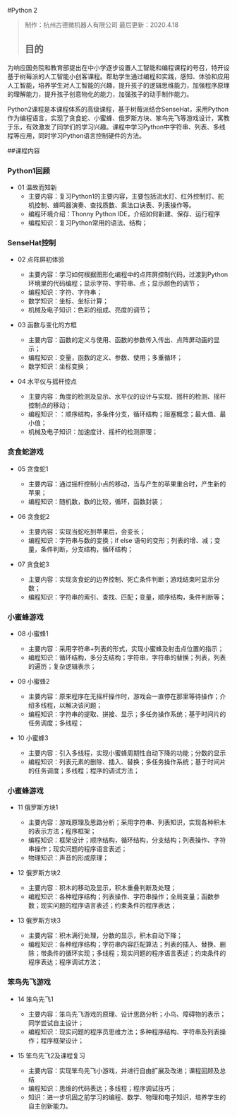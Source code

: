 #Python 2
> 制作：杭州古德微机器人有限公司
> 最后更新：2020.4.18
>## 目的
为响应国务院和教育部提出在中小学逐步设置人工智能和编程课程的号召，特开设基于树莓派的人工智能小创客课程。帮助学生通过编程和实践，感知、体验和应用人工智能，培养学生对人工智能的兴趣，提升孩子的逻辑思维能力，加强程序原理的理解能力，提升孩子创意物化的能力，加强孩子的动手制作能力。

Python2课程是本课程体系的高级课程，基于树莓派结合SenseHat，采用Python作为编程语言，实现了贪食蛇、小蜜蜂、俄罗斯方块、笨鸟先飞等游戏设计，寓教于乐，有效激发了同学们的学习兴趣。课程中学习Python中字符串、列表、多线程等应用，同时学习Python语言控制硬件的方法。


##课程内容
###	Python1回顾
- 01 温故而知新
    - 主要内容：复习Python1的主要内容，主要包括流水灯、红外控制灯、舵机控制、蜂鸣器演奏、查找质数、乘法口诀表、列表操作等。
    - 编程环境介绍：Thonny Python IDE，介绍如何新建、保存、运行程序
    - 编程知识：复习Python常用的语法、结构；

###	SenseHat控制
- 02 点阵屏初体验
    - 主要内容：学习如何根据图形化编程中的点阵屏控制代码，过渡到Python环境里的代码编程；显示字符、字符串、点；显示颜色的调节；
    - 编程知识：字符、字符串；
    - 数学知识：坐标、坐标计算；
    - 机械及电子知识：色彩的组成、亮度的调节；
 
- 03 函数与变化的方框
    - 主要内容：函数的定义与使用、函数的参数传入传出、点阵屏动画的显示；
    - 编程知识：变量，函数的定义、参数、使用；多重循环；
    - 数学知识：坐标变换；
- 04 水平仪与摇杆控点
    - 主要内容：角度的检测及显示、水平仪的设计与实现、摇杆的检测、摇杆控制点的移动；
    - 编程知识：：顺序结构，多条件分支，循环结构；阻塞概念；最大值、最小值；
    - 机械及电子知识：加速度计、摇杆的检测原理；

###	贪食蛇游戏

- 05 贪食蛇1
    - 主要内容：通过摇杆控制小点的移动，当与产生的苹果重合时，产生新的苹果；
    - 编程知识：随机数，数的比较，循环，函数封装；
    
- 06 贪食蛇2
    - 主要内容：实现当蛇吃到苹果后，会变长；
    - 编程知识：字符串与数的变换；if else 语句的变形；列表的增、减；变量，条件判断，分支结构，循环结构；
    
- 07 贪食蛇3
    - 主要内容：实现贪食蛇的边界控制、死亡条件判断；游戏结束时显示分数；
    - 编程知识：字符串的索引、查找、匹配；变量，顺序结构，条件判断等；

###	小蜜蜂游戏

- 08 小蜜蜂1
    - 主要内容：采用字符串+列表的形式，实现小蜜蜂及射击点位置的指示；
    - 编程知识：循环结构，多分支结构；字符串，字符串的替换；列表，列表的遍历；复杂逻辑表示；
    
- 09 小蜜蜂2
    - 主要内容：原来程序在无摇杆操作时，游戏会一直停在那里等待操作；介绍多线程，以解决该问题；
    - 编程知识：字符串的提取、拼接、显示；多任务操作系统；基于时间片的任务调度；多线程；
    
- 10 小蜜蜂3
    - 主要内容：引入多线程，实现小蜜蜂周期性自动下降的功能；分数的显示
    - 编程知识：列表元素的删除、插入、替换；多任务操作系统；基于时间片的任务调度；多线程；程序的调试方法；

###	小蜜蜂游戏

- 11 俄罗斯方块1
    - 主要内容：游戏原理及思路分析；采用字符串、列表知识，实现各种积木的表示方法；程序框架；
    - 编程知识：框架设计；顺序结构，循环结构，分支结构；列表操作、字符串操作；现实问题的程序语言表述；
    - 物理知识：声音的形成原理；
    
- 12 俄罗斯方块2
    - 主要内容：积木的移动及显示，积木重叠判断及处理；
    - 编程知识：各种程序结构；列表操作、字符串操作；全局变量；函数参数；现实问题的程序语言表述；约束条件的程序表达；
    
- 13 俄罗斯方块3
    - 主要内容：积木满行处理，分数的显示，积木自动下降；
    - 编程知识：各种程序结构；字符串内容匹配算法；列表的插入、替换、删除；带条件的循环实现；多线程；现实问题的程序语言表述；约束条件的程序表达；程序调试方法；
    
###	笨鸟先飞游戏

- 14 笨鸟先飞1
    - 主要内容：笨鸟先飞游戏的原理、设计思路分析；小鸟、障碍物的表示；同学尝试自主设计；
    - 编程知识：现实问题的程序员思维方法；多种程序结构、字符串及列表操作；程序框架设计；
    
- 15 笨鸟先飞2及课程复习
    - 主要内容：实现笨鸟先飞小游戏，并进行自由扩展及改进；课程回顾及总结
    - 编程知识：思维的代码表达；多线程；程序调试技巧；
    - 知识：进一步巩固之前学习的编程、数学、物理和电子知识，培养学生的自主创新能力。